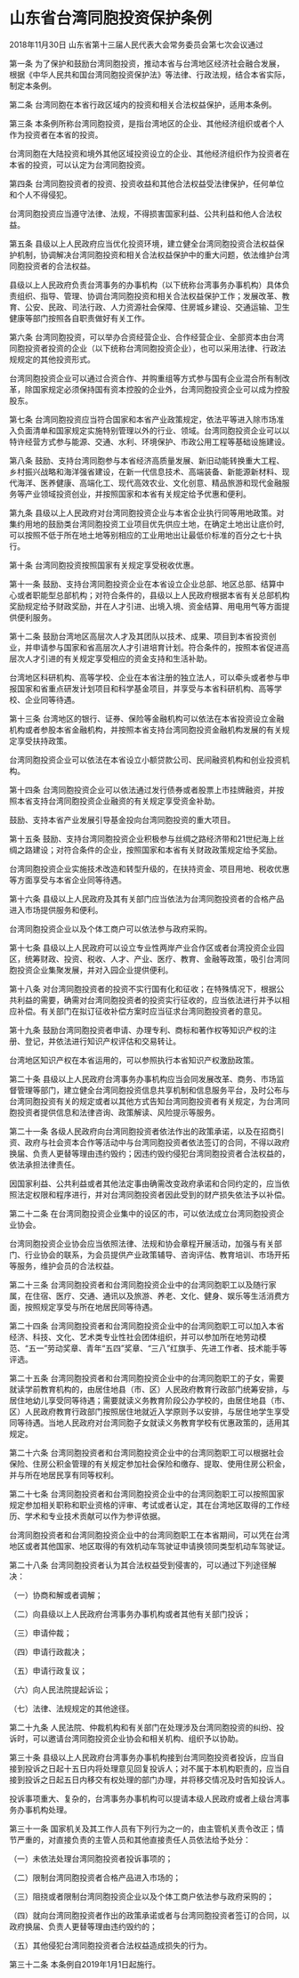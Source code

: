 # 山东省台湾同胞投资保护条例

2018年11月30日 山东省第十三届人民代表大会常务委员会第七次会议通过



第一条 为了保护和鼓励台湾同胞投资，推动本省与台湾地区经济社会融合发展，根据《中华人民共和国台湾同胞投资保护法》等法律、行政法规，结合本省实际，制定本条例。

第二条 台湾同胞在本省行政区域内的投资和相关合法权益保护，适用本条例。

第三条 本条例所称台湾同胞投资，是指台湾地区的企业、其他经济组织或者个人作为投资者在本省的投资。

台湾同胞在大陆投资和境外其他区域投资设立的企业、其他经济组织作为投资者在本省的投资，可以认定为台湾同胞投资。

第四条 台湾同胞投资者的投资、投资收益和其他合法权益受法律保护，任何单位和个人不得侵犯。

台湾同胞投资应当遵守法律、法规，不得损害国家利益、公共利益和他人合法权益。

第五条 县级以上人民政府应当优化投资环境，建立健全台湾同胞投资合法权益保护机制，协调解决台湾同胞投资和相关合法权益保护中的重大问题，依法维护台湾同胞投资者的合法权益。

县级以上人民政府负责台湾事务的办事机构（以下统称台湾事务办事机构）具体负责组织、指导、管理、协调台湾同胞投资和相关合法权益保护工作；发展改革、教育、公安、民政、司法行政、人力资源社会保障、住房城乡建设、交通运输、卫生健康等部门按照各自职责做好有关工作。

第六条 台湾同胞投资，可以举办合资经营企业、合作经营企业、全部资本由台湾同胞投资者投资的企业（以下统称台湾同胞投资企业），也可以采用法律、行政法规规定的其他投资形式。

台湾同胞投资企业可以通过合资合作、并购重组等方式参与国有企业混合所有制改革，除国家规定必须保持国有资本控股的企业外，台湾同胞投资企业可以成为控股股东。

第七条 台湾同胞投资应当符合国家和本省产业政策规定，依法平等进入除市场准入负面清单和国家规定实施特别管理以外的行业、领域。台湾同胞投资企业可以以特许经营方式参与能源、交通、水利、环境保护、市政公用工程等基础设施建设。

第八条 鼓励、支持台湾同胞参与本省经济高质量发展、新旧动能转换重大工程、乡村振兴战略和海洋强省建设，在新一代信息技术、高端装备、新能源新材料、现代海洋、医养健康、高端化工、现代高效农业、文化创意、精品旅游和现代金融服务等产业领域投资创业，并按照国家和本省有关规定给予优惠和便利。

第九条 县级以上人民政府对台湾同胞投资企业与本省企业执行同等用地政策。对集约用地的鼓励类台湾同胞投资工业项目优先供应土地，在确定土地出让底价时,可以按照不低于所在地土地等别相应的工业用地出让最低价标准的百分之七十执行。

第十条 台湾同胞投资按照国家有关规定享受税收优惠。

第十一条 鼓励、支持台湾同胞投资企业在本省设立企业总部、地区总部、结算中心或者职能型总部机构；对符合条件的，县级以上人民政府根据本省有关总部机构奖励规定给予财政奖励，并在人才引进、出境入境、资金结算、用电用气等方面提供便利服务。

第十二条 鼓励台湾地区高层次人才及其团队以技术、成果、项目到本省投资创业，并申请参与国家和省高层次人才引进培育计划。符合条件的，按照本省促进高层次人才引进的有关规定享受相应的资金支持和生活补助。

台湾地区科研机构、高等学校、企业在本省注册的独立法人，可以牵头或者参与申报国家和省重点研发计划项目和科学基金项目，并享受与本省科研机构、高等学校、企业同等待遇。

第十三条 台湾地区的银行、证券、保险等金融机构可以依法在本省投资设立金融机构或者参股本省金融机构，并按照本省支持台湾同胞投资金融机构发展的有关规定享受扶持政策。

台湾同胞投资企业可以依法在本省设立小额贷款公司、民间融资机构和创业投资机构。

第十四条 台湾同胞投资企业可以依法通过发行债券或者股票上市挂牌融资，并按照本省支持台湾同胞投资企业融资的有关规定享受资金补助。

鼓励、支持本省产业发展引导基金投向台湾同胞投资的重大项目。

第十五条 鼓励、支持台湾同胞投资企业积极参与丝绸之路经济带和21世纪海上丝绸之路建设；对符合条件的企业，按照国家和本省有关财政政策规定给予奖励。

台湾同胞投资企业实施技术改造和转型升级的，在扶持资金、项目用地、税收优惠等方面享受与本省企业同等待遇。

第十六条 县级以上人民政府及其有关部门应当依法为台湾同胞投资者的合格产品进入市场提供服务和便利。

台湾同胞投资企业以及个体工商户可以依法参与政府采购。

第十七条 县级以上人民政府可以设立专业性两岸产业合作区或者台湾投资企业园区，统筹财政、投资、税收、人才、产业、医疗、教育、金融等政策，吸引台湾同胞投资企业集聚发展，并对入园企业提供便利。

第十八条 对台湾同胞投资者的投资不实行国有化和征收；在特殊情况下，根据公共利益的需要，确需对台湾同胞投资者的投资实行征收的，应当依法进行并予以相应补偿。有关部门在拟订征收补偿方案时应当征求台湾同胞投资者的意见。

第十九条 鼓励台湾同胞投资者申请、办理专利、商标和著作权等知识产权的注册、登记，并依法进行知识产权评估和交易转让。

台湾地区知识产权在本省运用的，可以参照执行本省知识产权激励政策。

第二十条 县级以上人民政府台湾事务办事机构应当会同发展改革、商务、市场监督管理等部门，建立健全台湾同胞投资信息共享机制和信息服务平台，及时公布与台湾同胞投资有关的规定或者以其他方式告知台湾同胞投资者有关规定，为台湾同胞投资者提供信息和法律咨询、政策解读、风险提示等服务。

第二十一条 各级人民政府向台湾同胞投资者依法作出的政策承诺，以及在招商引资、政府与社会资本合作等活动中与台湾同胞投资者依法签订的合同，不得以政府换届、负责人更替等理由违约毁约；因违约毁约侵犯台湾同胞投资者合法权益的，依法承担法律责任。

因国家利益、公共利益或者其他法定事由确需改变政府承诺和合同约定的，应当依照法定权限和程序进行，并对台湾同胞投资者因此受到的财产损失依法予以补偿。

第二十二条 在台湾同胞投资企业集中的设区的市，可以依法成立台湾同胞投资企业协会。

台湾同胞投资企业协会应当依照法律、法规和协会章程开展活动，加强与有关部门、行业协会的联系，为会员提供产业政策辅导、咨询评估、教育培训、市场开拓等服务，维护会员的合法权益。

第二十三条 台湾同胞投资者和台湾同胞投资企业中的台湾同胞职工以及随行家属，在住宿、医疗、交通、通讯以及旅游、养老、文化、健身、娱乐等生活消费方面，按照规定享受与所在地居民同等待遇。

第二十四条 台湾同胞投资者和台湾同胞投资企业中的台湾同胞职工可以加入本省经济、科技、文化、艺术类专业性社会团体组织，并可以参加所在地劳动模范、“五一”劳动奖章、青年“五四”奖章、“三八”红旗手、先进工作者、技术能手等评选。

第二十五条 台湾同胞投资者和台湾同胞投资企业中的台湾同胞职工的子女，需要就读学前教育机构的，由居住地县（市、区）人民政府教育行政部门统筹安排，与居住地幼儿享受同等待遇；需要就读义务教育阶段公办学校的，由居住地县（市、区）人民政府教育行政部门按照居住地就近入学原则予以安排，与居住地学生享受同等待遇。当地人民政府对台湾同胞子女就读义务教育学校有优惠政策的，适用其规定。

第二十六条 台湾同胞投资者和台湾同胞投资企业中的台湾同胞职工可以根据社会保险、住房公积金管理的有关规定参加社会保险和缴存、提取、使用住房公积金，并与所在地居民享有同等权利。

第二十七条 台湾同胞投资者和台湾同胞投资企业中的台湾同胞职工可以按照国家规定参加相关职称和职业资格的评审、考试或者认定，其在台湾地区取得的工作经历、学术和专业技术贡献可以作为参评依据。

台湾同胞投资者和台湾同胞投资企业中的台湾同胞职工在本省期间，可以凭在台湾地区或者其他国家、地区取得的有效机动车驾驶证申请换领同类型机动车驾驶证。

第二十八条 台湾同胞投资者认为其合法权益受到侵害的，可以通过下列途径解决：

（一）协商和解或者调解；

（二）向县级以上人民政府台湾事务办事机构或者其他有关部门投诉；

（三）申请仲裁；

（四）申请行政裁决；

（五）申请行政复议；

（六）向人民法院提起诉讼；

（七）法律、法规规定的其他途径。

第二十九条 人民法院、仲裁机构和有关部门在处理涉及台湾同胞投资的纠纷、投诉时，可以邀请台湾同胞投资企业协会和相关机构、组织予以协助。

第三十条 县级以上人民政府台湾事务办事机构接到台湾同胞投资者投诉，应当自接到投诉之日起十五日内将处理意见回复投诉人；对不属于本机构职责的，应当自接到投诉之日起五日内移交有权处理的部门办理，并将移交情况及时告知投诉人。

投诉事项重大、复杂的，台湾事务办事机构可以提请本级人民政府或者上级台湾事务办事机构处理。

第三十一条 国家机关及其工作人员有下列行为之一的，由主管机关责令改正；情节严重的，对直接负责的主管人员和其他直接责任人员依法给予处分：

（一）未依法处理台湾同胞投资者投诉事项的；

（二）限制台湾同胞投资者合格产品进入市场的；

（三）阻挠或者限制台湾同胞投资企业以及个体工商户依法参与政府采购的；

（四）就向台湾同胞投资者作出的政策承诺或者与台湾同胞投资者签订的合同，以政府换届、负责人更替等理由违约毁约的；

（五）其他侵犯台湾同胞投资者合法权益造成损失的行为。

第三十二条 本条例自2019年1月1日起施行。